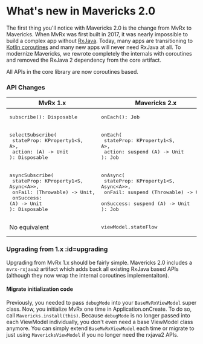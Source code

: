 # What's new in Mavericks 2.0

The first thing you'll notice with Mavericks 2.0 is the change from MvRx to Mavericks. When MvRx was first built in 2017, it was nearly impossible to build a complex app without [RxJava](https://github.com/ReactiveX/RxJava). Today, many apps are transitioning to [Kotlin coroutines](https://kotlinlang.org/docs/reference/coroutines-overview.html) and many new apps will never need RxJava at all. To modernize Mavericks, we rewrote completely the internals with coroutines and removed the RxJava 2 dependency from the core artifact.

All APIs in the core library are now coroutines based.

### API Changes

| MvRx 1.x | Mavericks 2.x  |
| ------ | --------- |
| <pre lang="kotlin">subscribe(): Disposable</pre>    |<pre lang="json">onEach(): Job</pre>|
| <pre lang="kotlin">selectSubscribe(<br>    stateProp: KProperty1<S, A>,<br>    action: (A) -> Unit<br>): Disposable</pre>    |<pre lang="kotlin">onEach(<br>    stateProp: KProperty1<S, A>,<br>    action: suspend (A) -> Unit<br>): Job</pre> |
| <pre lang="kotlin">asyncSubscribe(<br>    stateProp: KProperty1&lt;S, Async&lt;A>>,<br>    onFail: (Throwable) -> Unit,<br>    onSuccess: (A) -> Unit<br>): Disposable</pre>    |<pre lang="kotlin">onAsync(<br>    stateProp: KProperty1&lt;S, Async&lt;A>>,<br>    onFail: suspend (Throwable) -> Unit,<br>    onSuccess: suspend (A) -> Unit<br>): Job</pre> |
| No equivalent    |<pre lang="kotlin">viewModel.stateFlow</pre>|

### Upgrading from 1.x :id=upgrading

Upgrading from MvRx 1.x should be fairly simple. Mavericks 2.0 includes a `mvrx-rxjava2` artifact which adds back all existing RxJava based APIs (although they now wrap the internal coroutines implementaiton).

#### Migrate initialization code
Previously, you needed to pass `debugMode` into your `BaseMvRxViewModel` super class. Now, you initialize MvRx one time in Application.onCreate. To do so, call `Mavericks.install(this)`. Because `debugMode` is no longer passed into each ViewModel individually, you don't even need a base ViewModel class anymore. You can simply extend `BaseMvRxViewModel` each time or migrate to just using `MavericksViewModel` if you no longer need the rxjava2 APIs.
